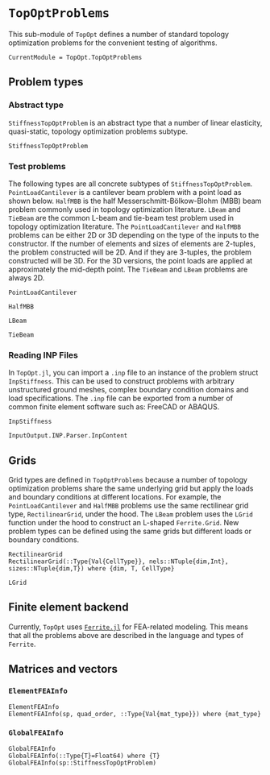 # `TopOptProblems`

This sub-module of `TopOpt` defines a number of standard topology optimization problems for the convenient testing of algorithms.

```@meta
CurrentModule = TopOpt.TopOptProblems
```

## Problem types

### Abstract type

`StiffnessTopOptProblem` is an abstract type that a number of linear elasticity, quasi-static, topology optimization problems subtype.

```@docs
StiffnessTopOptProblem
```

### Test problems

The following types are all concrete subtypes of `StiffnessTopOptProblem`. `PointLoadCantilever` is a cantilever beam problem with a point load as shown below. `HalfMBB` is the half Messerschmitt-Bölkow-Blohm (MBB) beam problem commonly used in topology optimization literature. `LBeam` and `TieBeam` are the common L-beam and tie-beam test problem used in topology optimization literature. The `PointLoadCantilever` and `HalfMBB` problems can be either 2D or 3D depending on the type of the inputs to the constructor. If the number of elements and sizes of elements are 2-tuples, the problem constructed will be 2D. And if they are 3-tuples, the problem constructed will be 3D. For the 3D versions, the point loads are applied at approximately the mid-depth point. The `TieBeam` and `LBeam` problems are always 2D.

```@docs
PointLoadCantilever
```

```@docs
HalfMBB
```

```@docs
LBeam
```

```@docs
TieBeam
```

### Reading INP Files

In `TopOpt.jl`, you can import a `.inp` file to an instance of the problem struct `InpStiffness`. This can be used to construct problems with arbitrary unstructured ground meshes, complex boundary condition domains and load specifications. The `.inp` file can be exported from a number of common finite element software such as: FreeCAD or ABAQUS.

```@docs
InpStiffness
```

```@docs
InputOutput.INP.Parser.InpContent
```

## Grids

Grid types are defined in `TopOptProblems` because a number of topology optimization problems share the same underlying grid but apply the loads and boundary conditions at different locations. For example, the `PointLoadCantilever` and `HalfMBB` problems use the same rectilinear grid type, `RectilinearGrid`, under the hood. The `LBeam` problem uses the `LGrid` function under the hood to construct an L-shaped `Ferrite.Grid`. New problem types can be defined using the same grids but different loads or boundary conditions.

```@docs
RectilinearGrid
RectilinearGrid(::Type{Val{CellType}}, nels::NTuple{dim,Int}, sizes::NTuple{dim,T}) where {dim, T, CellType}
```

```@docs
LGrid
```

## Finite element backend

Currently, `TopOpt` uses [`Ferrite.jl`](https://github.com/KristofferC/Ferrite.jl) for FEA-related modeling. 
This means that all the problems above are described in the language and types of `Ferrite`.

## Matrices and vectors

### `ElementFEAInfo`

```@docs
ElementFEAInfo
ElementFEAInfo(sp, quad_order, ::Type{Val{mat_type}}) where {mat_type}
```

### `GlobalFEAInfo`

```@docs
GlobalFEAInfo
GlobalFEAInfo(::Type{T}=Float64) where {T}
GlobalFEAInfo(sp::StiffnessTopOptProblem)
```
